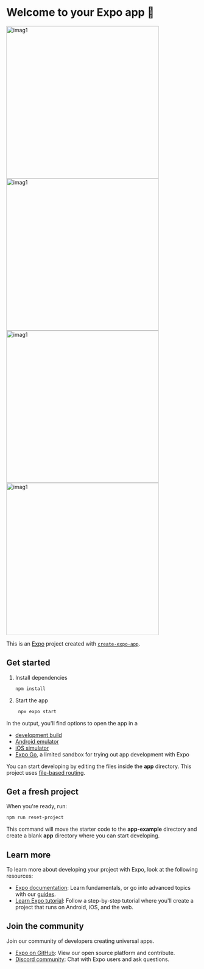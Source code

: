 # Welcome to your Expo app 👋
<img src="https://github.com/user-attachments/assets/30f9910d-9beb-437c-98af-3e137b9f7d85" alt="imag1" style="width:400px; height:auto;">
<img src="https://github.com/user-attachments/assets/ddac0187-2afa-407b-a5bc-1770d60500e2" alt="imag1" style="width:400px; height:auto;">
<img src="https://github.com/user-attachments/assets/a88c6455-9c47-4bb2-b00b-bdfe35f3e118" alt="imag1" style="width:400px; height:auto;">
<img src="https://github.com/user-attachments/assets/0828d160-278c-4dbd-9352-ad594f2d185c" alt="imag1" style="width:400px; height:auto;">



This is an [Expo](https://expo.dev) project created with [`create-expo-app`](https://www.npmjs.com/package/create-expo-app).

## Get started

1. Install dependencies

   ```bash
   npm install
   ```

2. Start the app

   ```bash
    npx expo start
   ```

In the output, you'll find options to open the app in a

- [development build](https://docs.expo.dev/develop/development-builds/introduction/)
- [Android emulator](https://docs.expo.dev/workflow/android-studio-emulator/)
- [iOS simulator](https://docs.expo.dev/workflow/ios-simulator/)
- [Expo Go](https://expo.dev/go), a limited sandbox for trying out app development with Expo

You can start developing by editing the files inside the **app** directory. This project uses [file-based routing](https://docs.expo.dev/router/introduction).

## Get a fresh project

When you're ready, run:

```bash
npm run reset-project
```

This command will move the starter code to the **app-example** directory and create a blank **app** directory where you can start developing.

## Learn more

To learn more about developing your project with Expo, look at the following resources:

- [Expo documentation](https://docs.expo.dev/): Learn fundamentals, or go into advanced topics with our [guides](https://docs.expo.dev/guides).
- [Learn Expo tutorial](https://docs.expo.dev/tutorial/introduction/): Follow a step-by-step tutorial where you'll create a project that runs on Android, iOS, and the web.

## Join the community

Join our community of developers creating universal apps.

- [Expo on GitHub](https://github.com/expo/expo): View our open source platform and contribute.
- [Discord community](https://chat.expo.dev): Chat with Expo users and ask questions.
